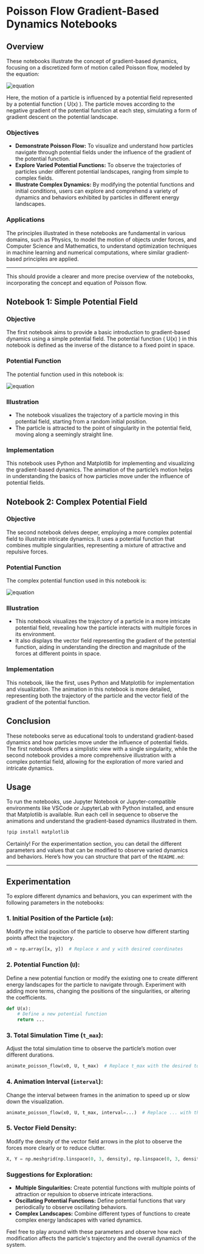 # Poisson Flow Gradient-Based Dynamics Notebooks


## Overview
These notebooks illustrate the concept of gradient-based dynamics, focusing on a discretized form of motion called Poisson flow, modeled by the equation:

![equation](https://latex.codecogs.com/svg.image?&space;F(x)=x-\nabla&space;U(x))

Here, the motion of a particle is influenced by a potential field represented by a potential function \( U(x) \). The particle moves according to the negative gradient of the potential function at each step, simulating a form of gradient descent on the potential landscape.

### Objectives
- **Demonstrate Poisson Flow:** To visualize and understand how particles navigate through potential fields under the influence of the gradient of the potential function.
- **Explore Varied Potential Functions:** To observe the trajectories of particles under different potential landscapes, ranging from simple to complex fields.
- **Illustrate Complex Dynamics:** By modifying the potential functions and initial conditions, users can explore and comprehend a variety of dynamics and behaviors exhibited by particles in different energy landscapes.

### Applications
The principles illustrated in these notebooks are fundamental in various domains, such as Physics, to model the motion of objects under forces, and Computer Science and Mathematics, to understand optimization techniques in machine learning and numerical computations, where similar gradient-based principles are applied.

---

This should provide a clearer and more precise overview of the notebooks, incorporating the concept and equation of Poisson flow.

## Notebook 1: Simple Potential Field

### Objective
The first notebook aims to provide a basic introduction to gradient-based dynamics using a simple potential field. The potential function \( U(x) \) in this notebook is defined as the inverse of the distance to a fixed point in space.

### Potential Function
The potential function used in this notebook is:

![equation](https://latex.codecogs.com/svg.image?U(x)%20=%20\frac{1}{|%20x%20-%20[1,%201]%20|})

### Illustration
- The notebook visualizes the trajectory of a particle moving in this potential field, starting from a random initial position.
- The particle is attracted to the point of singularity in the potential field, moving along a seemingly straight line.

### Implementation
This notebook uses Python and Matplotlib for implementing and visualizing the gradient-based dynamics. The animation of the particle’s motion helps in understanding the basics of how particles move under the influence of potential fields.

## Notebook 2: Complex Potential Field

### Objective
The second notebook delves deeper, employing a more complex potential field to illustrate intricate dynamics. It uses a potential function that combines multiple singularities, representing a mixture of attractive and repulsive forces.

### Potential Function
The complex potential function used in this notebook is:

![equation](https://latex.codecogs.com/svg.image?U(x)%20=%20-\frac{1}{|%20x%20-%20[1,%201]%20|}%20+%20\frac{1}{|%20x%20-%20[2,%201]%20|}%20-%20\frac{1}{|%20x%20-%20[1.5,%202]%20|})

### Illustration
- This notebook visualizes the trajectory of a particle in a more intricate potential field, revealing how the particle interacts with multiple forces in its environment.
- It also displays the vector field representing the gradient of the potential function, aiding in understanding the direction and magnitude of the forces at different points in space.

### Implementation
This notebook, like the first, uses Python and Matplotlib for implementation and visualization. The animation in this notebook is more detailed, representing both the trajectory of the particle and the vector field of the gradient of the potential function.

## Conclusion
These notebooks serve as educational tools to understand gradient-based dynamics and how particles move under the influence of potential fields. The first notebook offers a simplistic view with a single singularity, while the second notebook provides a more comprehensive illustration with a complex potential field, allowing for the exploration of more varied and intricate dynamics.

## Usage
To run the notebooks, use Jupyter Notebook or Jupyter-compatible environments like VSCode or JupyterLab with Python installed, and ensure that Matplotlib is available. Run each cell in sequence to observe the animations and understand the gradient-based dynamics illustrated in them.

```sh
!pip install matplotlib
```

Certainly! For the experimentation section, you can detail the different parameters and values that can be modified to observe varied dynamics and behaviors. Here’s how you can structure that part of the `README.md`:

---

## Experimentation

To explore different dynamics and behaviors, you can experiment with the following parameters in the notebooks:

### 1. **Initial Position of the Particle (`x0`):**
   Modify the initial position of the particle to observe how different starting points affect the trajectory.
   ```python
   x0 = np.array([x, y])  # Replace x and y with desired coordinates
   ```

### 2. **Potential Function (`U`):**
   Define a new potential function or modify the existing one to create different energy landscapes for the particle to navigate through. Experiment with adding more terms, changing the positions of the singularities, or altering the coefficients.
   ```python
   def U(x):
       # Define a new potential function
       return ...
   ```

### 3. **Total Simulation Time (`t_max`):**
   Adjust the total simulation time to observe the particle’s motion over different durations.
   ```python
   animate_poisson_flow(x0, U, t_max)  # Replace t_max with the desired total simulation time
   ```

### 4. **Animation Interval (`interval`):**
   Change the interval between frames in the animation to speed up or slow down the visualization.
   ```python
   animate_poisson_flow(x0, U, t_max, interval=...)  # Replace ... with the desired interval in milliseconds
   ```

### 5. **Vector Field Density:**
   Modify the density of the vector field arrows in the plot to observe the forces more clearly or to reduce clutter.
   ```python
   X, Y = np.meshgrid(np.linspace(0, 3, density), np.linspace(0, 3, density))  # Replace density with the desired number of arrows
   ```

### Suggestions for Exploration:
   - **Multiple Singularities:** Create potential functions with multiple points of attraction or repulsion to observe intricate interactions.
   - **Oscillating Potential Functions:** Define potential functions that vary periodically to observe oscillating behaviors.
   - **Complex Landscapes:** Combine different types of functions to create complex energy landscapes with varied dynamics.

Feel free to play around with these parameters and observe how each modification affects the particle's trajectory and the overall dynamics of the system.
